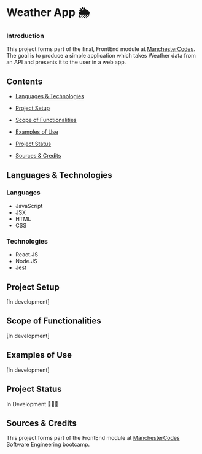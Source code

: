 # Weather App 🌦
### Introduction
This project forms part of the final, FrontEnd module at [ManchesterCodes](https://github.com/mcrcodes). The goal is to produce a simple application which takes Weather data from an API and presents it to the user in a web app.

## Contents
* [Languages & Technologies](#Languages--Technologies)
* [Project Setup](#Project-Setup)

* [Scope of Functionalities](#Scope-of-Functionalities)

* [Examples of Use](#Examples-of-Use)
* [Project Status](#Project-status)
* [Sources & Credits](#Sources--credits)


## Languages & Technologies
### Languages
* JavaScript
* JSX
* HTML
* CSS

### Technologies
* React.JS
* Node.JS
* Jest


## Project Setup
[In development]


## Scope of Functionalities
[In development]


## Examples of Use
[In development]


## Project Status
In Development 👷🏻‍♂️


## Sources & Credits
This project forms part of the FrontEnd module at [ManchesterCodes](https://github.com/mcrcodes) Software Engineering bootcamp.